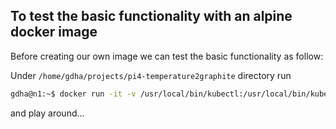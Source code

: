## To test the basic functionality with an alpine docker image

Before creating our own image we can test the basic functionality as follow:

Under `/home/gdha/projects/pi4-temperature2graphite` directory run

```bash
gdha@n1:~$ docker run -it -v /usr/local/bin/kubectl:/usr/local/bin/kubectl -v /home:/home -v /etc/hostname:/etc/hostname alpine /bin/sh
```

and play around...

